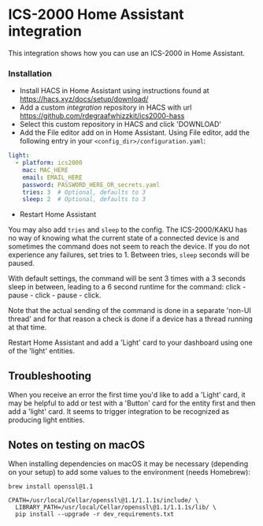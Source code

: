 # ICS-2000 Home Assistant integration

This integration shows how you can use an ICS-2000 in Home Assistant.

### Installation
* Install HACS in Home Assistant using instructions found at https://hacs.xyz/docs/setup/download/
* Add a custom _integration_ repository in HACS with url https://github.com/rdegraafwhizzkit/ics2000-hass
* Select this custom repository in HACS and click 'DOWNLOAD'
* Add the File editor add on in Home Assistant. Using File editor, add the following entry in your `<config_dir>/configuration.yaml`:

```yaml
light:                                      
  - platform: ics2000
    mac: MAC_HERE
    email: EMAIL_HERE
    password: PASSWORD_HERE_OR_secrets.yaml
    tries: 3  # Optional, defaults to 3
    sleep: 2  # Optional, defaults to 3
```
* Restart Home Assistant

You may also add `tries` and `sleep` to the config. The ICS-2000/KAKU has no way of knowing what the
current state of a connected device is and sometimes the command does not seem to reach the device.
If you do not experience any failures, set tries to 1. Between tries, `sleep` seconds will be paused.

With default settings, the command will be sent 3 times with a 3 seconds sleep in between, 
leading to a 6 second runtime for the command: click - pause - click - pause - click.
 
Note that the actual sending of the command is done in a separate 'non-UI thread' and for that reason
a check is done if a device has a thread running at that time. 

Restart Home Assistant and add a 'Light' card to your dashboard using one of the 'light' entities.

## Troubleshooting
When you receive an error the first time you'd like to add a 'Light' card, it may be helpful to
add or test with a 'Button' card for the entity first and then add a 'light' card. It
seems to trigger integration to be recognized as producing light entities.

## Notes on testing on macOS
When installing dependencies on macOS it may be necessary (depending on your setup)
to add some values to the environment (needs Homebrew):
```
brew install openssl@1.1
  
CPATH=/usr/local/Cellar/openssl\@1.1/1.1.1s/include/ \
  LIBRARY_PATH=/usr/local/Cellar/openssl\@1.1/1.1.1s/lib/ \
  pip install --upgrade -r dev_requirements.txt 
```